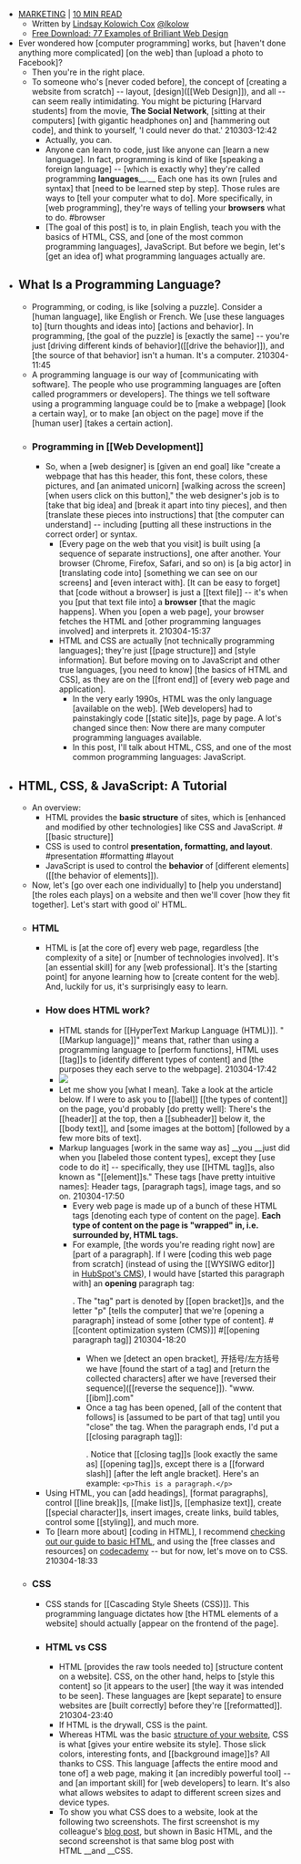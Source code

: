- [MARKETING](https://blog.hubspot.com/marketing) | [10 MIN READ](https://blog.hubspot.com/marketing/web-design-html-css-javascript)
    - Written by [Lindsay Kolowich Cox](https://blog.hubspot.com/marketing/author/lindsay-kolowich) [@lkolow](https://twitter.com/lkolow) 
    - [Free Download: 77 Examples of Brilliant Web Design](https://blog.hubspot.com/cs/c/?cta_guid=876c8edc-bcdf-4621-9b23-a828909453df)
- Ever wondered how [computer programming] works, but [haven't done anything more complicated] [on the web] than [upload a photo to Facebook]?
    - Then you're in the right place.
    - To someone who's [never coded before], the concept of [creating a website from scratch] -- layout, [design]([[Web Design]]), and all -- can seem really intimidating. You might be picturing [Harvard students] from the movie, __The Social Network__, [sitting at their computers] [with gigantic headphones on] and [hammering out code], and think to yourself, 'I could never do that.'
210303-12:42
        - Actually, you can.
        - Anyone can learn to code, just like anyone can [learn a new language]. In fact, programming is kind of like [speaking a foreign language] -- [which is exactly why] they're called programming __languages____.__ Each one has its own [rules and syntax] that [need to be learned step by step]. Those rules are ways to [tell your computer what to do]. More specifically, in [web programming], they're ways of telling your __browsers__ what to do. #browser
        - [The goal of this post] is to, in plain English, teach you with the basics of HTML, CSS, and [one of the most common programming languages], JavaScript. But before we begin, let's [get an idea of] what programming languages actually are.
- ## What Is a Programming Language?
    - Programming, or coding, is like [solving a puzzle]. Consider a [human language], like English or French. We [use these languages to] [turn thoughts and ideas into] [actions and behavior]. In programming, [the goal of the puzzle] is [exactly the same] -- you're just [driving different kinds of behavior]([[drive the behavior]]), and [the source of that behavior] isn't a human. It's a computer.
210304-11:45
    - A programming language is our way of [communicating with software]. The people who use programming languages are [often called programmers or developers]. The things we tell software using a programming language could be to [make a webpage] [look a certain way], or to make [an object on the page] move if the [human user] [takes a certain action].
    - ### Programming in [[Web Development]]
        - So, when a [web designer] is [given an end goal] like "create a webpage that has this header, this font, these colors, these pictures, and [an animated unicorn] [walking across the screen] [when users click on this button]," the web designer's job is to [take that big idea] and [break it apart into tiny pieces], and then [translate these pieces into instructions] that [the computer can understand] -- including [putting all these instructions in the correct order] or syntax.
            - [Every page on the web that you visit] is built using [a sequence of separate instructions], one after another. Your browser (Chrome, Firefox, Safari, and so on) is [a big actor] in [translating code into] [something we can see on our screens] and [even interact with]. [It can be easy to forget] that [code without a browser] is just a [[text file]] -- it's when you [put that text file into] a __browser__ [that the magic happens]. When you [open a web page], your browser fetches the HTML and [other programming languages involved] and interprets it.
210304-15:37
            - HTML and CSS are actually [not technically programming languages]; they're just [[page structure]] and [style information]. But before moving on to JavaScript and other true languages, [you need to know] [the basics of HTML and CSS], as they are on the [[front end]] of [every web page and application].
                - In the very early 1990s, HTML was the only language [available on the web]. [Web developers] had to painstakingly code [[static site]]s, page by page. A lot's changed since then: Now there are many computer programming languages available.
                - In this post, I'll talk about HTML, CSS, and one of the most common programming languages: JavaScript.
- ## HTML, CSS, & JavaScript: A Tutorial
    - An overview:
        - HTML provides the __basic structure__ of sites, which is [enhanced and modified by other technologies] like CSS and JavaScript. #[[basic structure]]
        - CSS is used to control __presentation, formatting, and layout__. #presentation #formatting #layout
        - JavaScript is used to control the __behavior__ of [different elements]([[the behavior of elements]]).
    - Now, let's [go over each one individually] to [help you understand] [the roles each plays] on a website and then we'll cover [how they fit together]. Let's start with good ol' HTML.
    - ### HTML
        - HTML is [at the core of] every web page, regardless [the complexity of a site] or [number of technologies involved]. It's [an essential skill] for any [web professional]. It's the [starting point] for anyone learning how to [create content for the web]. And, luckily for us, it's surprisingly easy to learn.
        - ### How does HTML work?
            - HTML stands for [[HyperText Markup Language (HTML)]]. "[[Markup language]]" means that, rather than using a programming language to [perform functions], HTML uses [[tag]]s to [identify different types of content] and [the purposes they each serve to the webpage].
210304-17:42
            - ![](https://firebasestorage.googleapis.com/v0/b/firescript-577a2.appspot.com/o/imgs%2Fapp%2FXELiu-NovaKG%2FGgUfEnLHH-.png?alt=media&token=dd5b524b-a25a-426d-8513-322f54deefb9)
            - Let me show you [what I mean]. Take a look at the article below. If I were to ask you to [[label]] [[the types of content]] on the page, you'd probably [do pretty well]: There's the [[header]] at the top, then a [[subheader]] below it, the [[body text]], and [some images at the bottom] [followed by a few more bits of text].
            - Markup languages [work in the same way as] __you __just did when you [labeled those content types], except they [use code to do it] -- specifically, they use [[HTML tag]]s, also known as "[[element]]s." These tags [have pretty intuitive names]: Header tags, [paragraph tags], image tags, and so on.
210304-17:50
                - Every web page is made up of a bunch of these HTML tags [denoting each type of content on the page]. __Each type of content on the page is "wrapped" in, i.e. surrounded by, HTML tags.__
                - For example, [the words you're reading right now] are [part of a paragraph]. If I were [coding this web page from scratch] (instead of using the [[WYSIWG editor]] in [HubSpot's CMS](https://www.hubspot.com/products/content-optimization-system?hubs_post=blog.hubspot.com/marketing/web-design-html-css-javascript&hubs_post-cta=HubSpot%27s%20CMS)), I would have [started this paragraph with] an __opening__ paragraph tag: <p>. The "tag" part is denoted by [[open bracket]]s, and the letter "p" [tells the computer] that we're [opening a paragraph] instead of some [other type of content]. #[[content optimization system (CMS)]] #[[opening paragraph tag]]
210304-18:20
                    - When we [detect an open bracket], 开括号/左方括号 we have [found the start of a tag] and [return the collected characters] after we have [reversed their sequence]([[reverse the sequence]]). "www.[[ibm]].com"
                    - Once a tag has been opened, [all of the content that follows] is [assumed to be part of that tag] until you "close" the tag. When the paragraph ends, I'd put a [[closing paragraph tag]]: </p>. Notice that [[closing tag]]s [look exactly the same as] [[opening tag]]s, except there is a [[forward slash]] [after the left angle bracket]. Here's an example:
`<p>This is a paragraph.</p>`
        - Using HTML, you can [add headings], [format paragraphs], control [[line break]]s, [[make list]]s, [[emphasize text]], create [[special character]]s, insert images, create links, build tables, control some [[styling]], and much more.
        - To [learn more about] [coding in HTML], I recommend [checking out our guide to basic HTML](https://offers.hubspot.com/html-hacks-for-marketers?hubs_post=blog.hubspot.com/marketing/web-design-html-css-javascript&hubs_post-cta=checking%20out%20our%20guide%20to%20basic%20HTML), and using the [free classes and resources] on [codecademy](https://www.codecademy.com/catalog/subject/web-development) -- but for now, let's move on to CSS.
210304-18:33
    - ### CSS
        - CSS stands for [[Cascading Style Sheets (CSS)]]. This programming language dictates how [the HTML elements of a website] should actually [appear on the frontend of the page].
        - ### HTML vs CSS
            - HTML [provides the raw tools needed to] [structure content on a website]. CSS, on the other hand, helps to [style this content] so [it appears to the user] [the way it was intended to be seen]. These languages are [kept separate] to ensure websites are [built correctly] before they're [[reformatted]].
210304-23:40
            - If HTML is the drywall, CSS is the paint.
            - Whereas HTML was the basic [structure of your website](https://academy.hubspot.com/courses/website-optimization?utm_source=marketing_blog&utm_medium=blog&utm_campaign=website_optimization), CSS is what [gives your entire website its style]. Those slick colors, interesting fonts, and [[background image]]s? All thanks to CSS. This language [affects the entire mood and tone of] a web page, making it [an incredibly powerful tool] -- and [an important skill] for [web developers] to learn. It's also what allows websites to adapt to different screen sizes and device types.
            - To show you what CSS does to a website, look at the following two screenshots. The first screenshot is my colleague's [blog post](https://blog.hubspot.com/blog/tabid/6307/bid/23454/The-Ultimate-Cheat-Sheet-for-Mastering-LinkedIn.aspx), but shown in Basic HTML, and the second screenshot is that same blog post with HTML __and __CSS.
